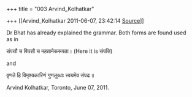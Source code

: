 +++
title = "003 Arvind_Kolhatkar"

+++
[[Arvind_Kolhatkar	2011-06-07, 23:42:14 [Source](https://groups.google.com/g/samskrita/c/hlFUD-_b3A8)]]



Dr Bhat has already explained the grammar. Both forms are found used  
as in

संपत्तौ च विपत्तौ च महतामेकरूपता। (Here it is संपत्ति)

and

वृणते हि विमृश्यकारिणं गुणलुब्धाः स्वयमेव संपदः॥

Arvind Kolhatkar, Toronto, June 07, 2011.  


